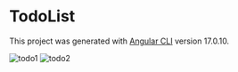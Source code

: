 # TodoList

This project was generated with [Angular CLI](https://github.com/angular/angular-cli) version 17.0.10.

![todo1](https://github.com/kasydev/Angular-Todos/assets/125959390/1031feef-ce75-4947-987c-8530c7129d87)
![todo2](https://github.com/kasydev/Angular-Todos/assets/125959390/e24f1ac5-cb52-4e40-9156-410bde384e05)
